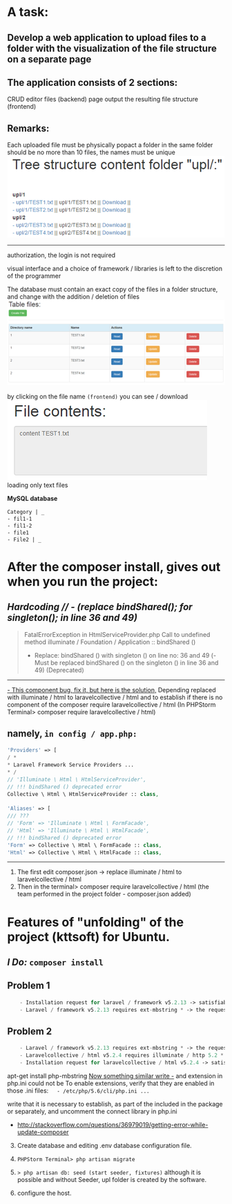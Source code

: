 A task:
=====================

Develop a web application to upload files to a folder with the visualization of the file structure on a separate page
---
The application consists of 2 sections:
---
CRUD editor files (backend)
page output the resulting file structure (frontend)

**Remarks:**
---
Each uploaded file must be physically popact a folder
in the same folder should be no more than 10 files, the names must be unique
![screenshot of tree-structure](https://github.com/mslobodyanyuk/KTTsoft-test/blob/master/public/images/imageTree.png)

---
authorization, the login is not required

visual interface and a choice of framework / libraries is left to the discretion of the programmer

The database must contain an exact copy of the files in a folder structure, and change with the addition / deletion of files
![screenshot of table files](https://github.com/mslobodyanyuk/KTTsoft-test/blob/master/public/images/imageTable.png)

by clicking on the file name `(frontend)` you can see / download
![screenshot of file contents](https://github.com/mslobodyanyuk/KTTsoft-test/blob/master/public/images/imageFileContents.png)
loading only text files

**MySQL database**

    Category | _
    - fil1-1
    - fil1-2
    - file1
    - File2 | _



After the composer install, gives out when you run the project:
=====================

***Hardcoding // - _(replace_ _bindShared();_ _for_ _singleton();_ _in_ _line_ _36_ _and_ _49)_***
---
>FatalErrorException in HtmlServiceProvider.php
>Call to undefined method illuminate / Foundation / Application :: bindShared ()
>- Replace: bindShared () with singleton () on line no: 36 and 49
>(- Must be replaced bindShared () on the singleton () in line 36 and 49)
>(Deprecated)
---
[- This component bug, fix it, but here is the solution,](http://stackoverflow.com/questions/31250211/call-to-undefined-method-illuminate-foundation-applicationbindshared)
Depending replaced with illuminate / html to laravelcollective / html
and to establish if there is no component of the composer require laravelcollective / html
(In PHPStorm Terminal> composer require laravelcollective / html)

namely, `in config / app.php:`
-----------------------------------
```php
'Providers' => [
/ *
* Laravel Framework Service Providers ...
* /
// 'Illuminate \ Html \ HtmlServiceProvider',
// !!! bindShared () deprecated error
Collective \ Html \ HtmlServiceProvider :: class,

'Aliases' => [
/// ???
// 'Form' => 'Illuminate \ Html \ FormFacade',
// 'Html' => 'Illuminate \ Html \ HtmlFacade',
// !!! bindShared () deprecated error
'Form' => Collective \ Html \ FormFacade :: class,
'Html' => Collective \ Html \ HtmlFacade :: class,
```
---
1. The first edit composer.json -> replace illuminate / html to laravelcollective / html
2. Then in the terminal> composer require laravelcollective / html (the team performed in the project folder - composer.json added)





Features of "unfolding" of the project (kttsoft) for Ubuntu.
=====================
_I Do:_
`composer install`
-----------------------------------
**Problem 1**
-----------------------------------
```php
    - Installation request for laravel / framework v5.2.13 -> satisfiable by laravel / framework [v5.2.13].
    - Laravel / framework v5.2.13 requires ext-mbstring * -> the requested PHP extension mbstring is missing from your system.
```
**Problem 2**
-----------------------------------
```php
    - Laravel / framework v5.2.13 requires ext-mbstring * -> the requested PHP extension mbstring is missing from your system.
    - Laravelcollective / html v5.2.4 requires illuminate / http 5.2 * -.> Satisfiable by laravel / framework [v5.2.13].
    - Installation request for laravelcollective / html v5.2.4 -> satisfiable by laravelcollective / html [v5.2.4].
```
apt-get install php-mbstring
[Now something similar write -](http://askubuntu.com/questions/764782/install-laravel-5-on-ubuntu-16-04)
and extension in php.ini could not be
To enable extensions, verify that they are enabled in those .ini files:
    `- /etc/php/5.6/cli/php.ini ...`

write that it is necessary to establish, as part of the included in the package or separately, and uncomment the connect library in php.ini
+ <http://stackoverflow.com/questions/36979019/getting-error-while-update-composer>

3. Сreate database and editing .env database configuration file.

4. `PHPStorm Terminal> php artisan migrate`
5. `> php artisan db: seed (start seeder, fixtures)`
although it is possible and without Seeder, upl folder is created by the software.
6. configure the host.